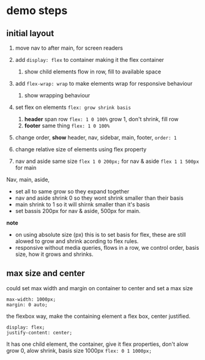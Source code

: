 # demo steps

   ## initial layout

   1. move nav to after main, for screen readers

   2. add `display: flex` to container making it the flex container

      1. show child elements flow in row, fill to available space

   3. add `flex-wrap: wrap` to make elements wrap for responsive behaviour

      1. show wrapping behaviour

   4. set flex on elements   `flex: grow shrink basis` 

      1.  **header** span row `flex: 1 0 100%`  grow 1, don't shrink, fill row
      2.  **footer** same thing `flex: 1 0 100%`

   5. change order, **show** header, nav, sidebar, main, footer, `order: 1`

   6. change relative size of elements using flex property 

   7. nav and aside same size `flex 1 0 200px;` for nav & aside `flex 1 1 500px` for main 

   Nav, main, aside, 

   * set all to same grow so they expand together
   * nav and aside shrink 0 so they wont shrink smaller than their basis
   * main shrink to 1 so it will shirnk smaller than it's basis
   * set bassis 200px for nav & aside, 500px for main. 

   **note** 

   * on using absolute size (px) this is to set basis for flex, these are still alowed to grow and shrink acording to flex rules. 
   * responsive without media queries, flows in a row, we control order, basis size, how it grows and shrinks. 

   ## max size and center

   could set max width and margin on container to center and set a max size

   ```
   max-width: 1000px;
   margin: 0 auto;
   ```

   the flexbox way, make the containing element a flex box, center justified. 

   ``` 
   display: flex;
   justify-content: center;
   ```

   It has one child element, the container, give it flex properties, don't alow grow 0, alow shrink, basis size 1000px `flex: 0 1 1000px;`

​      